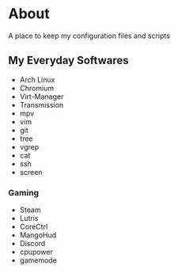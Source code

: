 # About

A place to keep my configuration files and scripts

## My Everyday Softwares

- Arch Linux
- Chromium
- Virt-Manager
- Transmission
- mpv
- vim
- git
- tree
- vgrep
- cat
- ssh
- screen

### Gaming

- Steam
- Lutris
- CoreCtrl
- MangoHud
- Discord
- cpupower
- gamemode

